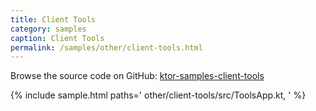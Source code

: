 ```yaml
---
title: Client Tools
category: samples
caption: Client Tools
permalink: /samples/other/client-tools.html
---
```


Browse the source code on GitHub: [ktor-samples-client-tools](https://github.com/ktorio/ktor-samples/tree/master/other/client-tools)

{% include sample.html paths='
    other/client-tools/src/ToolsApp.kt,
' %}
